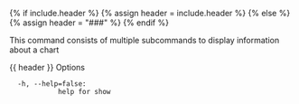 {% if include.header %}
{% assign header = include.header %}
{% else %}
{% assign header = "###" %}
{% endif %}

This command consists of multiple subcommands to display information about a chart


{{ header }} Options

```shell
  -h, --help=false:
            help for show
```

